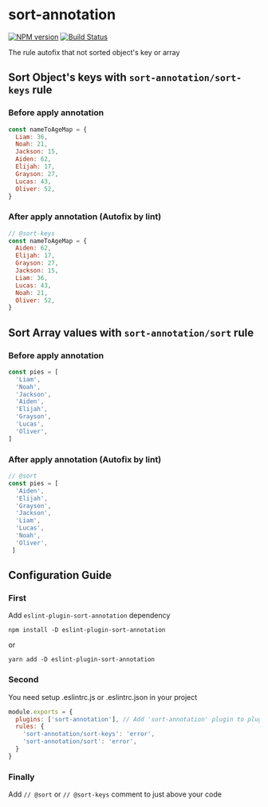 # sort-annotation
[![NPM version][npm-image]][npm-url] [![Build Status][build-image]][build-url]

The rule autofix that not sorted object's key or array 

## Sort Object's keys with `sort-annotation/sort-keys` rule

### Before apply annotation
```javascript
const nameToAgeMap = {
  Liam: 36,
  Noah: 21,
  Jackson: 15,
  Aiden: 62,
  Elijah: 17,
  Grayson: 27,
  Lucas: 43,
  Oliver: 52,
}
```

### After apply annotation (Autofix by lint)
```javascript
// @sort-keys
const nameToAgeMap = {
  Aiden: 62,
  Elijah: 17,
  Grayson: 27,
  Jackson: 15,
  Liam: 36,
  Lucas: 43,
  Noah: 21,
  Oliver: 52,
}
```

## Sort Array values with `sort-annotation/sort` rule

### Before apply annotation
```javascript
const pies = [
  'Liam',
  'Noah',
  'Jackson',
  'Aiden',
  'Elijah',
  'Grayson',
  'Lucas',
  'Oliver',
]
```

### After apply annotation (Autofix by lint)
```javascript
// @sort
const pies = [
  'Aiden',
  'Elijah',
  'Grayson',
  'Jackson',
  'Liam',
  'Lucas',
  'Noah',
  'Oliver',
 ]
```

## Configuration Guide

### First

Add `eslint-plugin-sort-annotation` dependency

```
npm install -D eslint-plugin-sort-annotation
```
or
```
yarn add -D eslint-plugin-sort-annotation
```

### Second

You need setup .eslintrc.js or .eslintrc.json in your project

```js
module.exports = {
  plugins: ['sort-annotation'], // Add 'sort-annotation' plugin to plugins
  rules: {
    'sort-annotation/sort-keys': 'error',
    'sort-annotation/sort': 'error',
  }
}
```

### Finally

Add `// @sort` or `// @sort-keys` comment to just above your code

[npm-image]: http://img.shields.io/npm/v/eslint-plugin-sort-annotation.svg
[npm-url]: https://npmjs.org/package/eslint-plugin-sort-annotation

[build-image]: http://img.shields.io/github/workflow/status/ronpark-dev/eslint-plugin-sort-annotation/Build%20and%20unit%20test.svg
[build-url]: https://github.com/ronpark-dev/eslint-plugin-sort-annotation/actions/workflows/ci.yml
